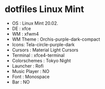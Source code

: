 # dotfiles Linux Mint


* OS : Linux Mint 20.02.
* DE : xfce
* WM : xfwm4
* WM Theme : Orchis-purple-dark-compact
* Icons: Tela-circle-purple-dark
* Cursors : Material Light Cursors
* Terminal : xfce4-terminal
* Colorschemes : Tokyo Night
* Launcher : Rofi
* Music Player : NO
* Font : Monospace
* Bar : NO 
